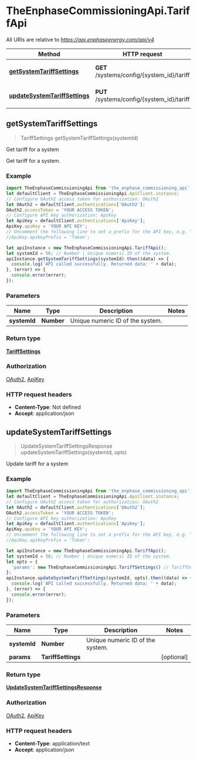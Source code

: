 # TheEnphaseCommissioningApi.TariffApi

All URIs are relative to *https://api.enphaseenergy.com/api/v4*

Method | HTTP request | Description
------------- | ------------- | -------------
[**getSystemTariffSettings**](TariffApi.md#getSystemTariffSettings) | **GET** /systems/config/{system_id}/tariff | Get tariff for a system
[**updateSystemTariffSettings**](TariffApi.md#updateSystemTariffSettings) | **PUT** /systems/config/{system_id}/tariff | Update tariff for a system



## getSystemTariffSettings

> TariffSettings getSystemTariffSettings(systemId)

Get tariff for a system

Get tariff for a system.

### Example

```javascript
import TheEnphaseCommissioningApi from 'the_enphase_commissioning_api';
let defaultClient = TheEnphaseCommissioningApi.ApiClient.instance;
// Configure OAuth2 access token for authorization: OAuth2
let OAuth2 = defaultClient.authentications['OAuth2'];
OAuth2.accessToken = 'YOUR ACCESS TOKEN';
// Configure API key authorization: ApiKey
let ApiKey = defaultClient.authentications['ApiKey'];
ApiKey.apiKey = 'YOUR API KEY';
// Uncomment the following line to set a prefix for the API key, e.g. "Token" (defaults to null)
//ApiKey.apiKeyPrefix = 'Token';

let apiInstance = new TheEnphaseCommissioningApi.TariffApi();
let systemId = 56; // Number | Unique numeric ID of the system.
apiInstance.getSystemTariffSettings(systemId).then((data) => {
  console.log('API called successfully. Returned data: ' + data);
}, (error) => {
  console.error(error);
});

```

### Parameters


Name | Type | Description  | Notes
------------- | ------------- | ------------- | -------------
 **systemId** | **Number**| Unique numeric ID of the system. | 

### Return type

[**TariffSettings**](TariffSettings.md)

### Authorization

[OAuth2](../README.md#OAuth2), [ApiKey](../README.md#ApiKey)

### HTTP request headers

- **Content-Type**: Not defined
- **Accept**: application/json


## updateSystemTariffSettings

> UpdateSystemTariffSettingsResponse updateSystemTariffSettings(systemId, opts)

Update tariff for a system

### Example

```javascript
import TheEnphaseCommissioningApi from 'the_enphase_commissioning_api';
let defaultClient = TheEnphaseCommissioningApi.ApiClient.instance;
// Configure OAuth2 access token for authorization: OAuth2
let OAuth2 = defaultClient.authentications['OAuth2'];
OAuth2.accessToken = 'YOUR ACCESS TOKEN';
// Configure API key authorization: ApiKey
let ApiKey = defaultClient.authentications['ApiKey'];
ApiKey.apiKey = 'YOUR API KEY';
// Uncomment the following line to set a prefix for the API key, e.g. "Token" (defaults to null)
//ApiKey.apiKeyPrefix = 'Token';

let apiInstance = new TheEnphaseCommissioningApi.TariffApi();
let systemId = 56; // Number | Unique numeric ID of the system.
let opts = {
  'params': new TheEnphaseCommissioningApi.TariffSettings() // TariffSettings | 
};
apiInstance.updateSystemTariffSettings(systemId, opts).then((data) => {
  console.log('API called successfully. Returned data: ' + data);
}, (error) => {
  console.error(error);
});

```

### Parameters


Name | Type | Description  | Notes
------------- | ------------- | ------------- | -------------
 **systemId** | **Number**| Unique numeric ID of the system. | 
 **params** | **TariffSettings**|  | [optional] 

### Return type

[**UpdateSystemTariffSettingsResponse**](UpdateSystemTariffSettingsResponse.md)

### Authorization

[OAuth2](../README.md#OAuth2), [ApiKey](../README.md#ApiKey)

### HTTP request headers

- **Content-Type**: application/text
- **Accept**: application/json


